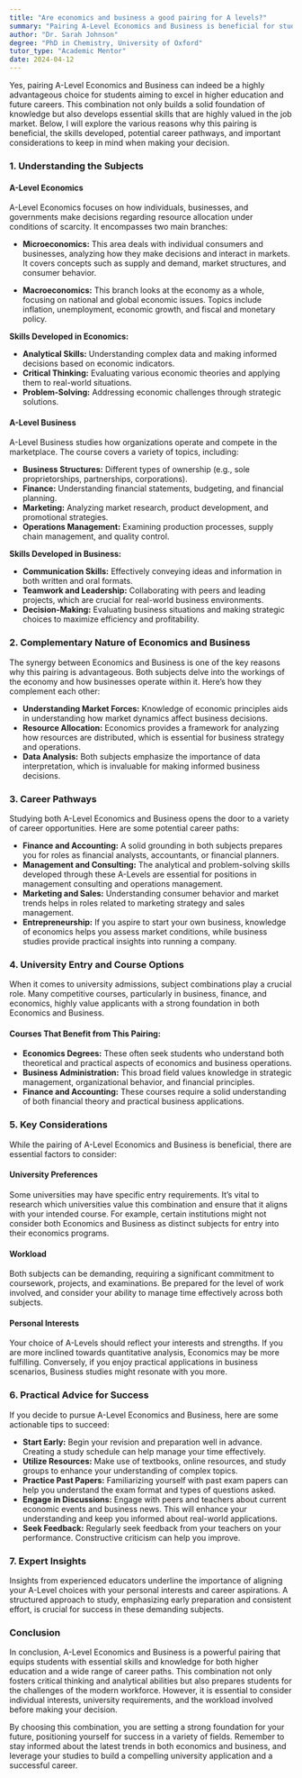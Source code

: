 ```yaml
---
title: "Are economics and business a good pairing for A levels?"
summary: "Pairing A-Level Economics and Business is beneficial for students, enhancing knowledge and skills valuable for higher education and future careers."
author: "Dr. Sarah Johnson"
degree: "PhD in Chemistry, University of Oxford"
tutor_type: "Academic Mentor"
date: 2024-04-12
---
```


Yes, pairing A-Level Economics and Business can indeed be a highly advantageous choice for students aiming to excel in higher education and future careers. This combination not only builds a solid foundation of knowledge but also develops essential skills that are highly valued in the job market. Below, I will explore the various reasons why this pairing is beneficial, the skills developed, potential career pathways, and important considerations to keep in mind when making your decision.

### 1. Understanding the Subjects

#### A-Level Economics
A-Level Economics focuses on how individuals, businesses, and governments make decisions regarding resource allocation under conditions of scarcity. It encompasses two main branches:

- **Microeconomics:** This area deals with individual consumers and businesses, analyzing how they make decisions and interact in markets. It covers concepts such as supply and demand, market structures, and consumer behavior.
  
- **Macroeconomics:** This branch looks at the economy as a whole, focusing on national and global economic issues. Topics include inflation, unemployment, economic growth, and fiscal and monetary policy.

**Skills Developed in Economics:**
- **Analytical Skills:** Understanding complex data and making informed decisions based on economic indicators.
- **Critical Thinking:** Evaluating various economic theories and applying them to real-world situations.
- **Problem-Solving:** Addressing economic challenges through strategic solutions.

#### A-Level Business
A-Level Business studies how organizations operate and compete in the marketplace. The course covers a variety of topics, including:

- **Business Structures:** Different types of ownership (e.g., sole proprietorships, partnerships, corporations).
- **Finance:** Understanding financial statements, budgeting, and financial planning.
- **Marketing:** Analyzing market research, product development, and promotional strategies.
- **Operations Management:** Examining production processes, supply chain management, and quality control.

**Skills Developed in Business:**
- **Communication Skills:** Effectively conveying ideas and information in both written and oral formats.
- **Teamwork and Leadership:** Collaborating with peers and leading projects, which are crucial for real-world business environments.
- **Decision-Making:** Evaluating business situations and making strategic choices to maximize efficiency and profitability.

### 2. Complementary Nature of Economics and Business

The synergy between Economics and Business is one of the key reasons why this pairing is advantageous. Both subjects delve into the workings of the economy and how businesses operate within it. Here’s how they complement each other:

- **Understanding Market Forces:** Knowledge of economic principles aids in understanding how market dynamics affect business decisions.
- **Resource Allocation:** Economics provides a framework for analyzing how resources are distributed, which is essential for business strategy and operations.
- **Data Analysis:** Both subjects emphasize the importance of data interpretation, which is invaluable for making informed business decisions.

### 3. Career Pathways

Studying both A-Level Economics and Business opens the door to a variety of career opportunities. Here are some potential career paths:

- **Finance and Accounting:** A solid grounding in both subjects prepares you for roles as financial analysts, accountants, or financial planners.
- **Management and Consulting:** The analytical and problem-solving skills developed through these A-Levels are essential for positions in management consulting and operations management.
- **Marketing and Sales:** Understanding consumer behavior and market trends helps in roles related to marketing strategy and sales management.
- **Entrepreneurship:** If you aspire to start your own business, knowledge of economics helps you assess market conditions, while business studies provide practical insights into running a company.

### 4. University Entry and Course Options

When it comes to university admissions, subject combinations play a crucial role. Many competitive courses, particularly in business, finance, and economics, highly value applicants with a strong foundation in both Economics and Business. 

#### Courses That Benefit from This Pairing:
- **Economics Degrees:** These often seek students who understand both theoretical and practical aspects of economics and business operations.
- **Business Administration:** This broad field values knowledge in strategic management, organizational behavior, and financial principles.
- **Finance and Accounting:** These courses require a solid understanding of both financial theory and practical business applications.

### 5. Key Considerations

While the pairing of A-Level Economics and Business is beneficial, there are essential factors to consider:

#### University Preferences
Some universities may have specific entry requirements. It’s vital to research which universities value this combination and ensure that it aligns with your intended course. For example, certain institutions might not consider both Economics and Business as distinct subjects for entry into their economics programs.

#### Workload
Both subjects can be demanding, requiring a significant commitment to coursework, projects, and examinations. Be prepared for the level of work involved, and consider your ability to manage time effectively across both subjects.

#### Personal Interests
Your choice of A-Levels should reflect your interests and strengths. If you are more inclined towards quantitative analysis, Economics may be more fulfilling. Conversely, if you enjoy practical applications in business scenarios, Business studies might resonate with you more. 

### 6. Practical Advice for Success

If you decide to pursue A-Level Economics and Business, here are some actionable tips to succeed:

- **Start Early:** Begin your revision and preparation well in advance. Creating a study schedule can help manage your time effectively.
- **Utilize Resources:** Make use of textbooks, online resources, and study groups to enhance your understanding of complex topics.
- **Practice Past Papers:** Familiarizing yourself with past exam papers can help you understand the exam format and types of questions asked.
- **Engage in Discussions:** Engage with peers and teachers about current economic events and business news. This will enhance your understanding and keep you informed about real-world applications.
- **Seek Feedback:** Regularly seek feedback from your teachers on your performance. Constructive criticism can help you improve.

### 7. Expert Insights

Insights from experienced educators underline the importance of aligning your A-Level choices with your personal interests and career aspirations. A structured approach to study, emphasizing early preparation and consistent effort, is crucial for success in these demanding subjects.

### Conclusion

In conclusion, A-Level Economics and Business is a powerful pairing that equips students with essential skills and knowledge for both higher education and a wide range of career paths. This combination not only fosters critical thinking and analytical abilities but also prepares students for the challenges of the modern workforce. However, it is essential to consider individual interests, university requirements, and the workload involved before making your decision.

By choosing this combination, you are setting a strong foundation for your future, positioning yourself for success in a variety of fields. Remember to stay informed about the latest trends in both economics and business, and leverage your studies to build a compelling university application and a successful career.
    